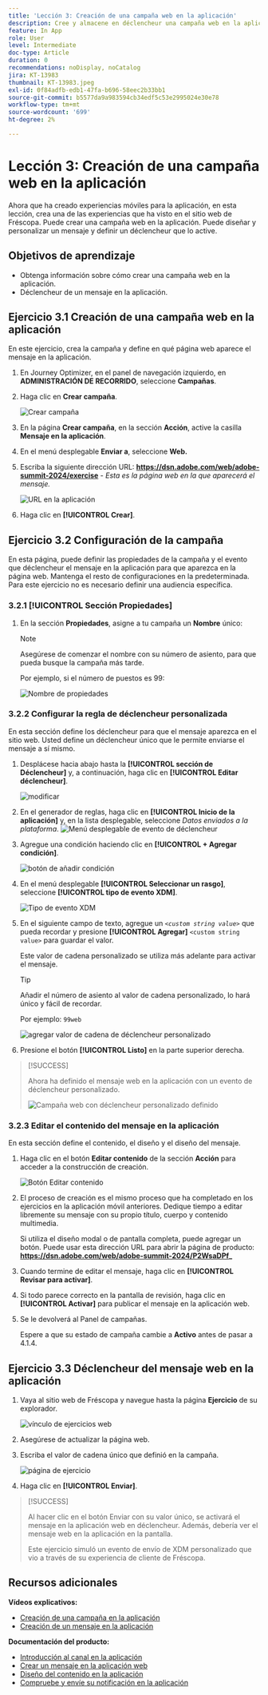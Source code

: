 ```yaml
---
title: 'Lección 3: Creación de una campaña web en la aplicación'
description: Cree y almacene en déclencheur una campaña web en la aplicación.
feature: In App
role: User
level: Intermediate
doc-type: Article
duration: 0
recommendations: noDisplay, noCatalog
jira: KT-13983
thumbnail: KT-13983.jpeg
exl-id: 0f84adfb-edb1-47fa-b696-58eec2b33bb1
source-git-commit: b5577da9a983594cb34edf5c53e2995024e30e78
workflow-type: tm+mt
source-wordcount: '699'
ht-degree: 2%

---
```


# Lección 3: Creación de una campaña web en la aplicación

Ahora que ha creado experiencias móviles para la aplicación, en esta lección, crea una de las experiencias que ha visto en el sitio web de Fréscopa. Puede crear una campaña web en la aplicación. Puede diseñar y personalizar un mensaje y definir un déclencheur que lo active.

## Objetivos de aprendizaje

* Obtenga información sobre cómo crear una campaña web en la aplicación.
* Déclencheur de un mensaje en la aplicación.

## Ejercicio 3.1 Creación de una campaña web en la aplicación

En este ejercicio, crea la campaña y define en qué página web aparece el mensaje en la aplicación.

1. En Journey Optimizer, en el panel de navegación izquierdo, en **ADMINISTRACIÓN DE RECORRIDO**, seleccione **Campañas**.

1. Haga clic en **Crear campaña**.

   ![Crear campaña](/help/summit-lab-2024/l820-lab-workbook/assets/4-1-create-campaign.png)

1. En la página **Crear campaña**, en la sección **Acción**, active la casilla **Mensaje en la aplicación**.

1. En el menú desplegable **Enviar a**, seleccione **Web.**

1. Escriba la siguiente dirección URL: **https://dsn.adobe.com/web/adobe-summit-2024/exercise** - *Esta es la página web en la que aparecerá el mensaje.*

   ![URL en la aplicación](/help/summit-lab-2024/l820-lab-workbook/assets/4-1-1-in-app-url.png)

1. Haga clic en **[!UICONTROL Crear]**.

## Ejercicio 3.2 Configuración de la campaña

En esta página, puede definir las propiedades de la campaña y el evento que déclencheur el mensaje en la aplicación para que aparezca en la página web. Mantenga el resto de configuraciones en la predeterminada. Para este ejercicio no es necesario definir una audiencia específica.

### 3.2.1 [!UICONTROL Sección Propiedades]

1. En la sección **Propiedades**, asigne a tu campaña un **Nombre** único:

   >[!NOTE]
   > Asegúrese de comenzar el nombre con su número de asiento, para que pueda
   > busque la campaña más tarde.
   > 
   > Por ejemplo, si el número de puestos es 99: 
   >
   > ![Nombre de propiedades](/help/summit-lab-2024/l820-lab-workbook/assets/4-1-2-properties-name.png)


### 3.2.2 Configurar la regla de déclencheur personalizada

En esta sección define los déclencheur para que el mensaje aparezca en el sitio web. Usted define un déclencheur único que le permite enviarse el mensaje a sí mismo.

1. Desplácese hacia abajo hasta la **[!UICONTROL sección de Déclencheur]** y, a continuación, haga clic en **[!UICONTROL Editar déclencheur]**.

   ![modificar](/help/summit-lab-2024/l820-lab-workbook/assets/3-2-1-2-edit-triggers.png)

1. En el generador de reglas, haga clic en **[!UICONTROL Inicio de la aplicación]** y, en la lista desplegable, seleccione *Datos enviados a la plataforma*.
   ![Menú desplegable de evento de déclencheur](/help/summit-lab-2024/l820-lab-workbook/assets/trigger-drop-down-sent-to-platform.png)

1. Agregue una condición haciendo clic en **[!UICONTROL + Agregar condición]**.

   ![botón de añadir condición](/help/summit-lab-2024/l820-lab-workbook/assets/3-2-1-3-add-condition.png)

1. En el menú desplegable **[!UICONTROL Seleccionar un rasgo]**, seleccione **[!UICONTROL tipo de evento XDM]**.

   ![Tipo de evento XDM](/help/summit-lab-2024/l820-lab-workbook/assets/4-1-2-dropdown-xdm-event.png)


1. En el siguiente campo de texto, agregue un *`<custom string value>`* que pueda recordar y presione **[!UICONTROL Agregar]** `<custom string value>` para guardar el valor.

   Este valor de cadena personalizado se utiliza más adelante para activar el mensaje.

   >[!TIP]
   > Añadir el número de asiento al valor de cadena personalizado, lo hará único y fácil de recordar.
   > 
   > Por ejemplo: `99web`
   > 

   ![agregar valor de cadena de déclencheur personalizado](/help/summit-lab-2024/l820-lab-workbook/assets/4-1-2-add-custom-trigger-dropdown.png)

1. Presione el botón **[!UICONTROL Listo]** en la parte superior derecha.

>[!SUCCESS]
>
>Ahora ha definido el mensaje web en la aplicación con un evento de déclencheur personalizado.
>
>![Campaña web con déclencheur personalizado definido](/help/summit-lab-2024/l820-lab-workbook/assets/4-1-2-2-web-campaign-with-custom-trigger.png)


### 3.2.3 Editar el contenido del mensaje en la aplicación

En esta sección define el contenido, el diseño y el diseño del mensaje.

1. Haga clic en el botón **Editar contenido** de la sección **Acción** para acceder a la construcción de creación.

   ![Botón Editar contenido](/help/summit-lab-2024/l820-lab-workbook/assets/3-1-3-1-edit-content-button.png)

1. El proceso de creación es el mismo proceso que ha completado en los ejercicios en la aplicación móvil anteriores. Dedique tiempo a editar libremente su mensaje con su propio título, cuerpo y contenido multimedia.

   Si utiliza el diseño modal o de pantalla completa, puede agregar un botón. Puede usar esta dirección URL para abrir la página de producto: **https://dsn.adobe.com/web/adobe-summit-2024/P2WsaDPf_**

1. Cuando termine de editar el mensaje, haga clic en **[!UICONTROL Revisar para activar]**.

1. Si todo parece correcto en la pantalla de revisión, haga clic en **[!UICONTROL Activar]** para publicar el mensaje en la aplicación web.

1. Se le devolverá al Panel de campañas.

   Espere a que su estado de campaña cambie a **Activo** antes de pasar a 4.1.4.

## Ejercicio 3.3 Déclencheur del mensaje web en la aplicación

1. Vaya al sitio web de Fréscopa y navegue hasta la página **Ejercicio** de su explorador.

   ![vínculo de ejercicios web](/help/summit-lab-2024/l820-lab-workbook/assets/4-2-frescopa-web-exercise-link.png)

1. Asegúrese de actualizar la página web.

1. Escriba el valor de cadena único que definió en la campaña.

   ![página de ejercicio](/help/summit-lab-2024/l820-lab-workbook/assets/4-2-exercise-page.png)

1. Haga clic en **[!UICONTROL Enviar]**.

>[!SUCCESS]
>
>Al hacer clic en el botón Enviar con su valor único, se activará el mensaje en la aplicación web en déclencheur. Además, debería ver el mensaje web en la aplicación en la pantalla.
>
>Este ejercicio simuló un evento de envío de XDM personalizado que vio a través de su experiencia de cliente de Fréscopa.


## Recursos adicionales

**Vídeos explicativos:**

* [Creación de una campaña en la aplicación](/help/channels/create-an-in-app-campaign.md)
* [Creación de un mensaje en la aplicación](/help/channels/author-in-app-messages.md)

**Documentación del producto:**

* [Introducción al canal en la aplicación](https://experienceleague.adobe.com/en/docs/journey-optimizer/using/in-app/get-started-in-app)
* [Crear un mensaje en la aplicación web](https://experienceleague.adobe.com/en/docs/journey-optimizer/using/in-app/create-in-app-web)
* [Diseño del contenido en la aplicación](https://experienceleague.adobe.com/en/docs/journey-optimizer/using/in-app/design-in-app)
* [Compruebe y envíe su notificación en la aplicación](https://experienceleague.adobe.com/en/docs/journey-optimizer/using/in-app/send-in-app)
